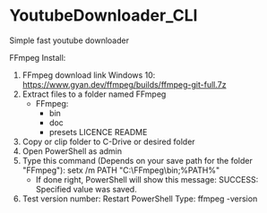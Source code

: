 # YoutubeDownloader_CLI
Simple fast youtube downloader

FFmpeg Install:
1. FFmpeg download link Windows 10: https://www.gyan.dev/ffmpeg/builds/ffmpeg-git-full.7z
2. Extract files to a folder named FFmpeg
    - FFmpeg:
        - bin
        - doc
        - presets
        LICENCE
        README
3. Copy or clip folder to C-Drive or desired folder
4. Open PowerShell as admin
5. Type this command (Depends on your save path for the folder "FFmpeg"):
    setx /m PATH "C:\FFmpeg\bin;%PATH%"
    * If done right, PowerShell will show this message:
        SUCCESS: Specified value was saved.
6. Test version number:
    Restart PowerShell
    Type: 
        ffmpeg -version
